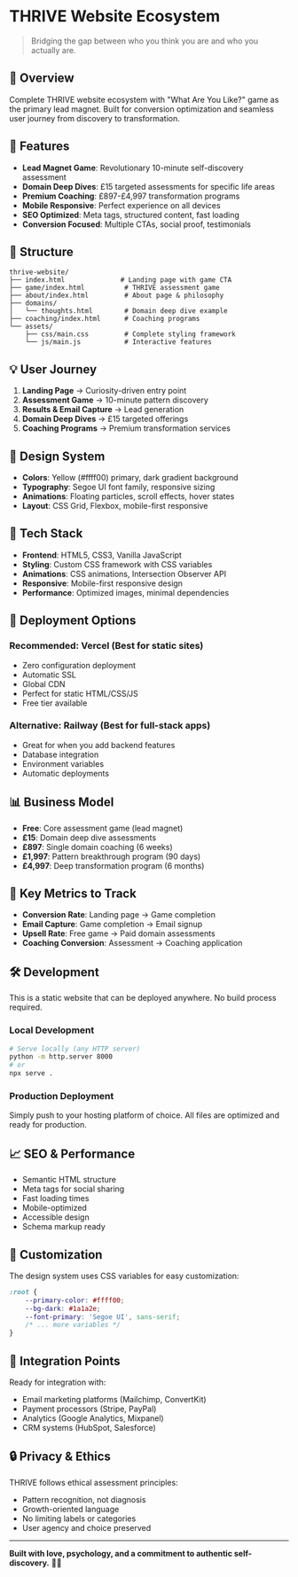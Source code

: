 # THRIVE Website Ecosystem

> Bridging the gap between who you think you are and who you actually are.

## 🎯 Overview

Complete THRIVE website ecosystem with "What Are You Like?" game as the primary lead magnet. Built for conversion optimization and seamless user journey from discovery to transformation.

## 🚀 Features

- **Lead Magnet Game**: Revolutionary 10-minute self-discovery assessment
- **Domain Deep Dives**: £15 targeted assessments for specific life areas  
- **Premium Coaching**: £897-£4,997 transformation programs
- **Mobile Responsive**: Perfect experience on all devices
- **SEO Optimized**: Meta tags, structured content, fast loading
- **Conversion Focused**: Multiple CTAs, social proof, testimonials

## 📁 Structure

```
thrive-website/
├── index.html              # Landing page with game CTA
├── game/index.html          # THRIVE assessment game
├── about/index.html         # About page & philosophy
├── domains/
│   └── thoughts.html        # Domain deep dive example
├── coaching/index.html      # Coaching programs
└── assets/
    ├── css/main.css         # Complete styling framework
    └── js/main.js           # Interactive features
```

## 💡 User Journey

1. **Landing Page** → Curiosity-driven entry point
2. **Assessment Game** → 10-minute pattern discovery  
3. **Results & Email Capture** → Lead generation
4. **Domain Deep Dives** → £15 targeted offerings
5. **Coaching Programs** → Premium transformation services

## 🎨 Design System

- **Colors**: Yellow (#ffff00) primary, dark gradient background
- **Typography**: Segoe UI font family, responsive sizing
- **Animations**: Floating particles, scroll effects, hover states
- **Layout**: CSS Grid, Flexbox, mobile-first responsive

## 🔧 Tech Stack

- **Frontend**: HTML5, CSS3, Vanilla JavaScript
- **Styling**: Custom CSS framework with CSS variables
- **Animations**: CSS animations, Intersection Observer API
- **Responsive**: Mobile-first responsive design
- **Performance**: Optimized images, minimal dependencies

## 🚀 Deployment Options

### Recommended: **Vercel** (Best for static sites)
- Zero configuration deployment
- Automatic SSL
- Global CDN
- Perfect for static HTML/CSS/JS
- Free tier available

### Alternative: **Railway** (Best for full-stack apps)
- Great for when you add backend features
- Database integration
- Environment variables
- Automatic deployments

## 📊 Business Model

- **Free**: Core assessment game (lead magnet)
- **£15**: Domain deep dive assessments  
- **£897**: Single domain coaching (6 weeks)
- **£1,997**: Pattern breakthrough program (90 days)
- **£4,997**: Deep transformation program (6 months)

## 🎯 Key Metrics to Track

- **Conversion Rate**: Landing page → Game completion
- **Email Capture**: Game completion → Email signup
- **Upsell Rate**: Free game → Paid domain assessments
- **Coaching Conversion**: Assessment → Coaching application

## 🛠 Development

This is a static website that can be deployed anywhere. No build process required.

### Local Development
```bash
# Serve locally (any HTTP server)
python -m http.server 8000
# or
npx serve .
```

### Production Deployment
Simply push to your hosting platform of choice. All files are optimized and ready for production.

## 📈 SEO & Performance

- Semantic HTML structure
- Meta tags for social sharing
- Fast loading times
- Mobile-optimized
- Accessible design
- Schema markup ready

## 🎨 Customization

The design system uses CSS variables for easy customization:

```css
:root {
    --primary-color: #ffff00;
    --bg-dark: #1a1a2e;
    --font-primary: 'Segoe UI', sans-serif;
    /* ... more variables */
}
```

## 📧 Integration Points

Ready for integration with:
- Email marketing platforms (Mailchimp, ConvertKit)
- Payment processors (Stripe, PayPal)
- Analytics (Google Analytics, Mixpanel)
- CRM systems (HubSpot, Salesforce)

## 🔒 Privacy & Ethics

THRIVE follows ethical assessment principles:
- Pattern recognition, not diagnosis
- Growth-oriented language
- No limiting labels or categories
- User agency and choice preserved

---

**Built with love, psychology, and a commitment to authentic self-discovery.** 🎯✨